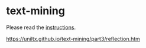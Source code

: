 # text-mining

Please read the [instructions](instructions.md).

https://uniltx.github.io/text-mining/part3/reflection.htm